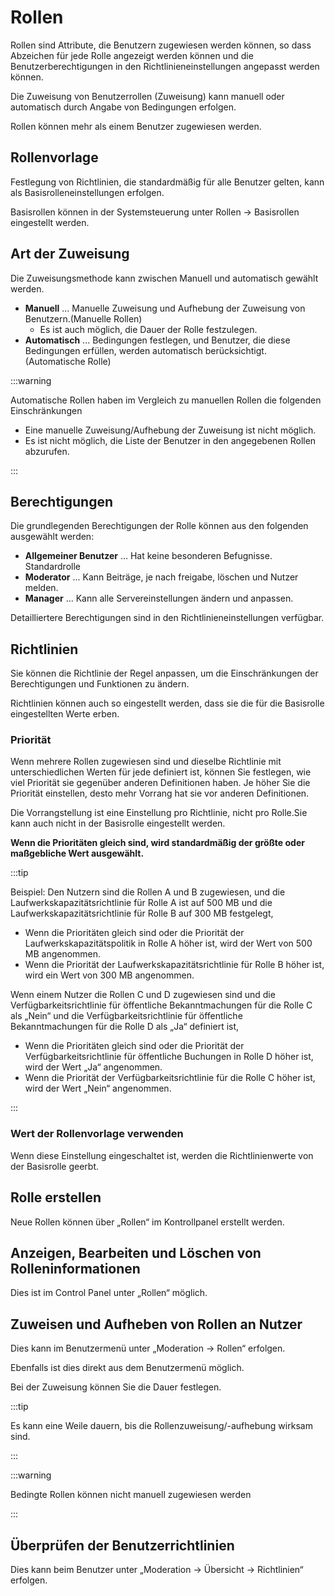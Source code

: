 # Rollen

Rollen sind Attribute, die Benutzern zugewiesen werden können, so dass Abzeichen für jede Rolle angezeigt werden können und die Benutzerberechtigungen in den Richtlinieneinstellungen angepasst werden können.

Die Zuweisung von Benutzerrollen (Zuweisung) kann manuell oder automatisch durch Angabe von Bedingungen erfolgen.

Rollen können mehr als einem Benutzer zugewiesen werden.

## Rollenvorlage

Festlegung von Richtlinien, die standardmäßig für alle Benutzer gelten, kann als Basisrolleneinstellungen erfolgen.

Basisrollen können in der Systemsteuerung unter Rollen → Basisrollen eingestellt werden.

## Art der Zuweisung

Die Zuweisungsmethode kann zwischen Manuell und automatisch gewählt werden.

- **Manuell** ... Manuelle Zuweisung und Aufhebung der Zuweisung von Benutzern.(Manuelle Rollen)
  - Es ist auch möglich, die Dauer der Rolle festzulegen.
- **Automatisch** ... Bedingungen festlegen, und Benutzer, die diese Bedingungen erfüllen, werden automatisch berücksichtigt.(Automatische Rolle)

:::warning

Automatische Rollen haben im Vergleich zu manuellen Rollen die folgenden Einschränkungen

- Eine manuelle Zuweisung/Aufhebung der Zuweisung ist nicht möglich.
- Es ist nicht möglich, die Liste der Benutzer in den angegebenen Rollen abzurufen.

:::

## Berechtigungen

Die grundlegenden Berechtigungen der Rolle können aus den folgenden ausgewählt werden:

- **Allgemeiner Benutzer** ... Hat keine besonderen Befugnisse. Standardrolle
- **Moderator** ... Kann Beiträge, je nach freigabe, löschen und Nutzer melden.
- **Manager** ... Kann alle Servereinstellungen ändern und anpassen.

Detailliertere Berechtigungen sind in den Richtlinieneinstellungen verfügbar.

## Richtlinien

Sie können die Richtlinie der Regel anpassen, um die Einschränkungen der Berechtigungen und Funktionen zu ändern.

Richtlinien können auch so eingestellt werden, dass sie die für die Basisrolle eingestellten Werte erben.

### Priorität

Wenn mehrere Rollen zugewiesen sind und dieselbe Richtlinie mit unterschiedlichen Werten für jede definiert ist, können Sie festlegen, wie viel Priorität sie gegenüber anderen Definitionen haben.
Je höher Sie die Priorität einstellen, desto mehr Vorrang hat sie vor anderen Definitionen.

Die Vorrangstellung ist eine Einstellung pro Richtlinie, nicht pro Rolle.Sie kann auch nicht in der Basisrolle eingestellt werden.

**Wenn die Prioritäten gleich sind, wird standardmäßig der größte oder maßgebliche Wert ausgewählt.**

:::tip

Beispiel: Den Nutzern sind die Rollen A und B zugewiesen, und die Laufwerkskapazitätsrichtlinie für Rolle A ist auf 500 MB und die Laufwerkskapazitätsrichtlinie für Rolle B auf 300 MB festgelegt,

- Wenn die Prioritäten gleich sind oder die Priorität der Laufwerkskapazitätspolitik in Rolle A höher ist, wird der Wert von 500 MB angenommen.
- Wenn die Priorität der Laufwerkskapazitätsrichtlinie für Rolle B höher ist, wird ein Wert von 300 MB angenommen.

Wenn einem Nutzer die Rollen C und D zugewiesen sind und die Verfügbarkeitsrichtlinie für öffentliche Bekanntmachungen für die Rolle C als „Nein“ und die Verfügbarkeitsrichtlinie für öffentliche Bekanntmachungen für die Rolle D als „Ja“ definiert ist,

- Wenn die Prioritäten gleich sind oder die Priorität der Verfügbarkeitsrichtlinie für öffentliche Buchungen in Rolle D höher ist, wird der Wert „Ja“ angenommen.
- Wenn die Priorität der Verfügbarkeitsrichtlinie für die Rolle C höher ist, wird der Wert „Nein“ angenommen.

:::

### Wert der Rollenvorlage verwenden

Wenn diese Einstellung eingeschaltet ist, werden die Richtlinienwerte von der Basisrolle geerbt.

## Rolle erstellen

Neue Rollen können über „Rollen“ im Kontrollpanel erstellt werden.

## Anzeigen, Bearbeiten und Löschen von Rolleninformationen

Dies ist im Control Panel unter „Rollen“ möglich.

## Zuweisen und Aufheben von Rollen an Nutzer

Dies kann im Benutzermenü unter „Moderation → Rollen“ erfolgen.

Ebenfalls ist dies direkt aus dem Benutzermenü möglich.

Bei der Zuweisung können Sie die Dauer festlegen.

:::tip

Es kann eine Weile dauern, bis die Rollenzuweisung/-aufhebung wirksam sind.

:::

:::warning

Bedingte Rollen können nicht manuell zugewiesen werden

:::

## Überprüfen der Benutzerrichtlinien

Dies kann beim Benutzer unter „Moderation → Übersicht → Richtlinien“ erfolgen.
